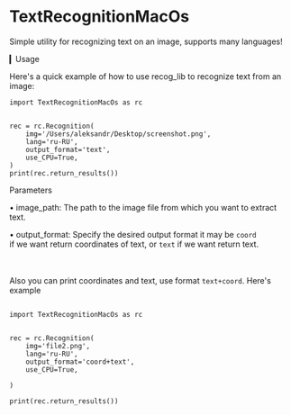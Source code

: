 # TextRecognitionMacOs
Simple utility for recognizing text on an image, supports many languages!

▎Usage

Here's a quick example of how to use recog_lib to recognize text from an image:

```
import TextRecognitionMacOs as rc


rec = rc.Recognition(
    img='/Users/aleksandr/Desktop/screenshot.png',
    lang='ru-RU',
    output_format='text',
    use_CPU=True,
)
print(rec.return_results())
```

Parameters

• image_path: The path to the image file from which you want to extract text.

• output_format: Specify the desired output format it may be ``coord`` <br> if we want return coordinates of text, or ``text`` if we want return text.







<br><br>Also you can print coordinates and text, use format ``text+coord``. Here's example

```

import TextRecognitionMacOs as rc


rec = rc.Recognition(
    img='file2.png',
    lang='ru-RU',
    output_format='coord+text',
    use_CPU=True,

)

print(rec.return_results())

```
